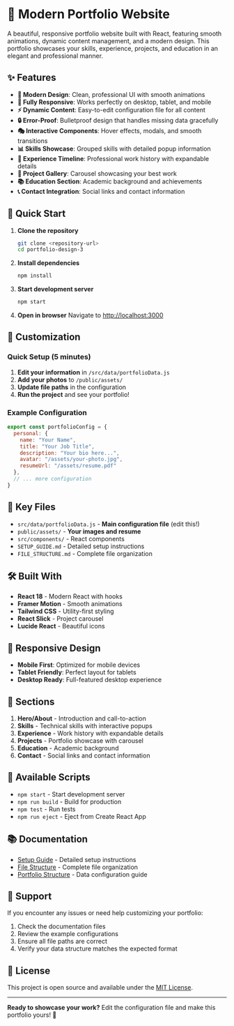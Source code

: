# 🚀 Modern Portfolio Website

A beautiful, responsive portfolio website built with React, featuring smooth animations, dynamic content management, and a modern design. This portfolio showcases your skills, experience, projects, and education in an elegant and professional manner.

## ✨ Features

- **🎨 Modern Design**: Clean, professional UI with smooth animations
- **📱 Fully Responsive**: Works perfectly on desktop, tablet, and mobile
- **⚡ Dynamic Content**: Easy-to-edit configuration file for all content
- **🔒 Error-Proof**: Bulletproof design that handles missing data gracefully
- **🎭 Interactive Components**: Hover effects, modals, and smooth transitions
- **📊 Skills Showcase**: Grouped skills with detailed popup information
- **💼 Experience Timeline**: Professional work history with expandable details
- **🎯 Project Gallery**: Carousel showcasing your best work
- **📚 Education Section**: Academic background and achievements
- **📞 Contact Integration**: Social links and contact information

## 🚀 Quick Start

1. **Clone the repository**
   ```bash
   git clone <repository-url>
   cd portfolio-design-3
   ```

2. **Install dependencies**
   ```bash
   npm install
   ```

3. **Start development server**
   ```bash
   npm start
   ```

4. **Open in browser**
   Navigate to [http://localhost:3000](http://localhost:3000)

## 🎯 Customization

### Quick Setup (5 minutes)

1. **Edit your information** in `/src/data/portfolioData.js`
2. **Add your photos** to `/public/assets/`
3. **Update file paths** in the configuration
4. **Run the project** and see your portfolio!

### Example Configuration

```javascript
export const portfolioConfig = {
  personal: {
    name: "Your Name",
    title: "Your Job Title",
    description: "Your bio here...",
    avatar: "/assets/your-photo.jpg",
    resumeUrl: "/assets/resume.pdf"
  },
  // ... more configuration
}
```

## 📁 Key Files

- `src/data/portfolioData.js` - **Main configuration file** (edit this!)
- `public/assets/` - **Your images and resume**
- `src/components/` - React components
- `SETUP_GUIDE.md` - Detailed setup instructions
- `FILE_STRUCTURE.md` - Complete file organization

## 🛠️ Built With

- **React 18** - Modern React with hooks
- **Framer Motion** - Smooth animations
- **Tailwind CSS** - Utility-first styling
- **React Slick** - Project carousel
- **Lucide React** - Beautiful icons

## 📱 Responsive Design

- **Mobile First**: Optimized for mobile devices
- **Tablet Friendly**: Perfect layout for tablets
- **Desktop Ready**: Full-featured desktop experience

## 🎨 Sections

1. **Hero/About** - Introduction and call-to-action
2. **Skills** - Technical skills with interactive popups
3. **Experience** - Work history with expandable details
4. **Projects** - Portfolio showcase with carousel
5. **Education** - Academic background
6. **Contact** - Social links and contact information

## 🔧 Available Scripts

- `npm start` - Start development server
- `npm run build` - Build for production
- `npm test` - Run tests
- `npm run eject` - Eject from Create React App

## 📚 Documentation

- [Setup Guide](SETUP_GUIDE.md) - Detailed setup instructions
- [File Structure](FILE_STRUCTURE.md) - Complete file organization
- [Portfolio Structure](PORTFOLIO_STRUCTURE.md) - Data configuration guide

## 🤝 Support

If you encounter any issues or need help customizing your portfolio:

1. Check the documentation files
2. Review the example configurations
3. Ensure all file paths are correct
4. Verify your data structure matches the expected format

## 📄 License

This project is open source and available under the [MIT License](LICENSE).

---

**Ready to showcase your work?** Edit the configuration file and make this portfolio yours! 🎉

